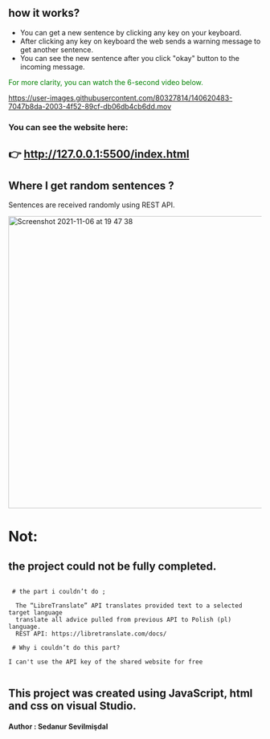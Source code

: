

## how it works?
- You can get a new sentence by clicking any key on your keyboard. 
- After clicking any key on keyboard the web sends a warning message to get another sentence. 
- You can see the new sentence after you click "okay" button to the incoming message.


<span style="color: green"> For more clarity, you can watch the 6-second video below.  </span>


https://user-images.githubusercontent.com/80327814/140620483-7047b8da-2003-4f52-89cf-db06db4cb6dd.mov

### You can see the website here:

## :point_right: http://127.0.0.1:5500/index.html


## Where I get random sentences ?
Sentences are received randomly using REST API.

<img width="582" alt="Screenshot 2021-11-06 at 19 47 38" src="https://user-images.githubusercontent.com/80327814/140620599-604909f6-c120-4c62-a0ed-b3ec905f48a2.png">


# Not:
## the project could not be fully completed.



```

 # the part i couldn’t do ;

  The “LibreTranslate” API translates provided text to a selected target language 
  translate all advice pulled from previous API to Polish (pl) language.
  REST API: https://libretranslate.com/docs/
 
 # Why i couldn’t do this part?
 
I can't use the API key of the shared website for free
 
 ```
 

## This project was created using JavaScript, html and css on visual Studio.
#### Author : Sedanur Sevilmişdal
